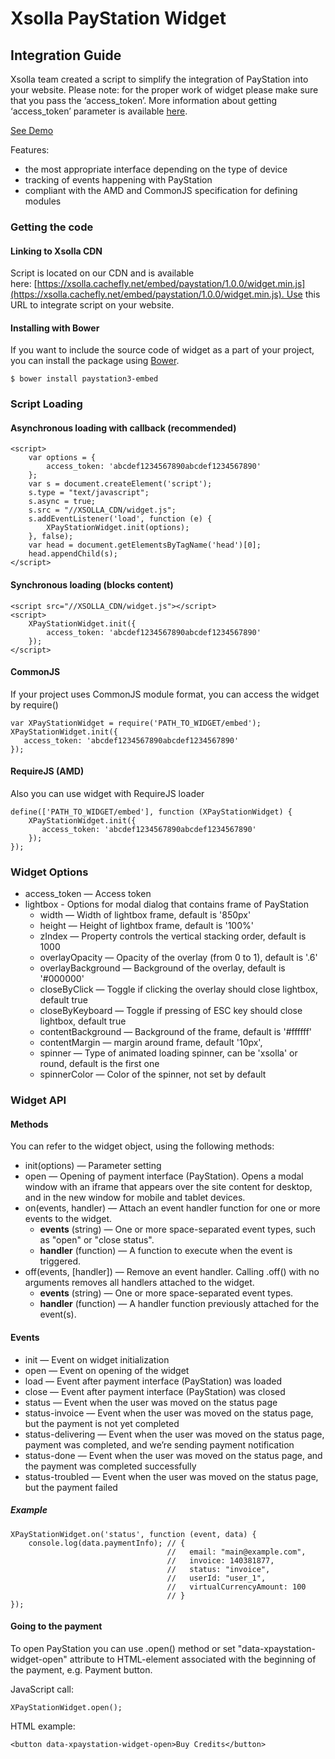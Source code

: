 # Xsolla PayStation Widget

## Integration Guide

Xsolla team created a script to simplify the integration of PayStation into your website. Please note: for the proper work of widget please make sure that you pass the ‘access_token’. More information about getting ‘access_token’ parameter is available [here](http://developers.xsolla.com/api.html#token).

[See Demo](http://livedemo.xsolla.com/paystation/)

Features:
* the most appropriate interface depending on the type of device
* tracking of events happening with PayStation
* compliant with the AMD and CommonJS specification for defining modules

### Getting the code

#### Linking to Xsolla CDN

Script is located on our CDN and is available here: [https://xsolla.cachefly.net/embed/paystation/1.0.0/widget.min.js](https://xsolla.cachefly.net/embed/paystation/1.0.0/widget.min.js). Use this URL to integrate script on your website.

#### Installing with Bower

If you want to include the source code of widget as a part of your project, you can install the package using [Bower](http://bower.io/).

```
$ bower install paystation3-embed
```

### Script Loading

#### Asynchronous loading with callback (recommended)

```
<script>
    var options = {
        access_token: 'abcdef1234567890abcdef1234567890'
    };
    var s = document.createElement('script');
    s.type = "text/javascript";
    s.async = true;
    s.src = "//XSOLLA_CDN/widget.js";
    s.addEventListener('load', function (e) {
        XPayStationWidget.init(options);
    }, false);
    var head = document.getElementsByTagName('head')[0];
    head.appendChild(s);
</script>
```

#### Synchronous loading (blocks content)

```
<script src="//XSOLLA_CDN/widget.js"></script>
<script>
    XPayStationWidget.init({
        access_token: 'abcdef1234567890abcdef1234567890'
    });
</script>
```

#### CommonJS

If your project uses CommonJS module format, you can access the widget by require()

```
var XPayStationWidget = require('PATH_TO_WIDGET/embed');
XPayStationWidget.init({
   access_token: 'abcdef1234567890abcdef1234567890'
});
```

#### RequireJS (AMD)

Also you can use widget with RequireJS loader

```
define(['PATH_TO_WIDGET/embed'], function (XPayStationWidget) {
    XPayStationWidget.init({
       access_token: 'abcdef1234567890abcdef1234567890'
    });
});
```

### Widget Options

* access_token — Access token
* lightbox - Options for modal dialog that contains frame of PayStation
    * width — Width of lightbox frame, default is '850px'
    * height — Height of lightbox frame, default is '100%'
    * zIndex — Property controls the vertical stacking order, default is 1000
    * overlayOpacity — Opacity of the overlay (from 0 to 1), default is '.6'
    * overlayBackground — Background of the overlay, default is '#000000'
    * closeByClick — Toggle if clicking the overlay should close lightbox, default true
    * closeByKeyboard — Toggle if pressing of ESC key should close lightbox, default true
    * contentBackground — Background of the frame, default is '#ffffff'
    * contentMargin — margin around frame, default '10px',
    * spinner — Type of animated loading spinner, can be 'xsolla' or round, default is the first one
    * spinnerColor — Color of the spinner, not set by default

### Widget API

#### Methods

You can refer to the widget object, using the following methods:

* init(options) — Parameter setting
* open — Opening of payment interface (PayStation). Opens a modal window with an iframe that appears over the site content for desktop, and in the new window for mobile and tablet devices.
* on(events, handler) — Attach an event handler function for one or more events to the widget.
    * **events** (string) — One or more space-separated event types, such as "open" or "close status".
    * **handler** (function) — A function to execute when the event is triggered.
* off(events, [handler]) — Remove an event handler. Calling .off() with no arguments removes all handlers attached to the widget.
    * **events** (string) — One or more space-separated event types.
    * **handler** (function) — A handler function previously attached for the event(s).

#### Events

* init — Event on widget initialization
* open — Event on opening of the widget
* load — Event after payment interface (PayStation) was loaded
* close — Event after payment interface (PayStation) was closed
* status — Event when the user was moved on the status page
* status-invoice — Event when the user was moved on the status page, but the payment is not yet completed
* status-delivering — Event when the user was moved on the status page, payment was completed, and we’re sending payment notification
* status-done — Event when the user was moved on the status page, and the payment was completed successfully
* status-troubled — Event when the user was moved on the status page, but the payment failed

##### Example

```
XPayStationWidget.on('status', function (event, data) {
    console.log(data.paymentInfo); // {
                                   //   email: "main@example.com",
                                   //   invoice: 140381877,
                                   //   status: "invoice",
                                   //   userId: "user_1",
                                   //   virtualCurrencyAmount: 100
                                   // }
});
```
#### Going to the payment

To open PayStation you can use .open() method or set "data-xpaystation-widget-open" attribute to HTML-element associated with the beginning of the payment, e.g. Payment button.

JavaScript call:
```
XPayStationWidget.open();
```

HTML example:
```
<button data-xpaystation-widget-open>Buy Credits</button>
```
